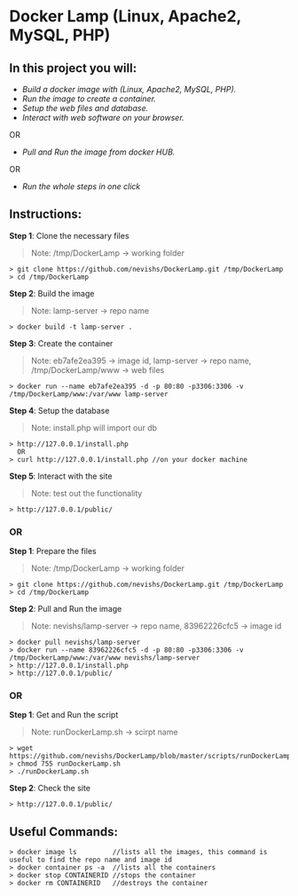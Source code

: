 # Docker Lamp (Linux, Apache2, MySQL, PHP)

## In this project you will:

* _Build a docker image with (Linux, Apache2, MySQL, PHP)._
* _Run the image to create a container._
* _Setup the web files and database._
* _Interact with web software on your browser._

OR 

* _Pull and Run the image from docker HUB._

OR 

* _Run the whole steps in one click_

## Instructions:

__Step 1__: Clone the necessary files
> Note: /tmp/DockerLamp -> working folder
```
> git clone https://github.com/nevishs/DockerLamp.git /tmp/DockerLamp
> cd /tmp/DockerLamp
```

__Step 2__: Build the image
> Note: lamp-server -> repo name
```
> docker build -t lamp-server .
```

__Step 3__: Create the container
> Note: eb7afe2ea395 -> image id, lamp-server -> repo name, /tmp/DockerLamp/www -> web files
```
> docker run --name eb7afe2ea395 -d -p 80:80 -p3306:3306 -v /tmp/DockerLamp/www:/var/www lamp-server
```

__Step 4__: Setup the database
> Note: install.php will import our db
```
> http://127.0.0.1/install.php 
  OR 
> curl http://127.0.0.1/install.php //on your docker machine
```

__Step 5__: Interact with the site
> Note: test out the functionality
```
> http://127.0.0.1/public/
```


### OR


__Step 1__: Prepare the files
> Note: /tmp/DockerLamp -> working folder
```
> git clone https://github.com/nevishs/DockerLamp.git /tmp/DockerLamp
> cd /tmp/DockerLamp
```

__Step 2__: Pull and Run the image
> Note: nevishs/lamp-server -> repo name, 83962226cfc5 -> image id
```
> docker pull nevishs/lamp-server
> docker run --name 83962226cfc5 -d -p 80:80 -p3306:3306 -v /tmp/DockerLamp/www:/var/www nevishs/lamp-server
> http://127.0.0.1/install.php
> http://127.0.0.1/public/
```


### OR


__Step 1__: Get and Run the script
> Note: runDockerLamp.sh -> scirpt name
```
> wget https://github.com/nevishs/DockerLamp/blob/master/scripts/runDockerLamp.sh
> chmod 755 runDockerLamp.sh
> ./runDockerLamp.sh
```

__Step 2__: Check the site
```
> http://127.0.0.1/public/
```


## Useful Commands:
```
> docker image ls         //lists all the images, this command is useful to find the repo name and image id
> docker container ps -a  //lists all the containers
> docker stop CONTAINERID //stops the container
> docker rm CONTAINERID   //destroys the container
```

